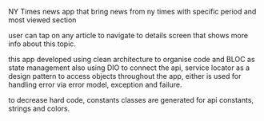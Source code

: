 NY Times
news app that bring news from ny times with specific period and most viewed section

user can tap on any article to navigate to details screen that shows more info about this topic.

this app developed using clean architecture to organise code and BLOC as state management 
also using DIO to connect the api, service locator as a design pattern to access objects throughout the app,
either is used for handling error via error model, exception and failure.

to decrease hard code, constants classes are generated for api constants, strings and colors.

